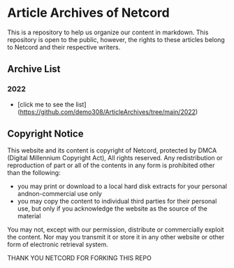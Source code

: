 # Article Archives of Netcord
This is a repository to help us organize our content in markdown. This repository is open to the public, however, the rights to these articles belong to Netcord and their respective writers. 

## Archive List
### 2022
- [click me to see the list] (https://github.com/demo308/ArticleArchives/tree/main/2022)


## Copyright Notice
This website and its content is copyright of Netcord, protected by DMCA (Digital Millennium Copyright Act), All rights reserved. Any redistribution or reproduction of part or all of the contents in any form is prohibited other than the following:
- you may print or download to a local hard disk extracts for your personal andnon-commercial use only
- you may copy the content to individual third parties for their personal use, but only if you acknowledge the website as the source of the material

You may not, except with our permission, distribute or commercially exploit the content. Nor may you transmit it or store it in any other website or other form of electronic retrieval system. 

THANK YOU NETCORD FOR FORKING THIS REPO
